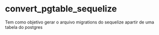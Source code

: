 # convert_pgtable_sequelize
Tem como objetivo gerar o arquivo migrations do sequelize apartir de uma tabela do postgres
